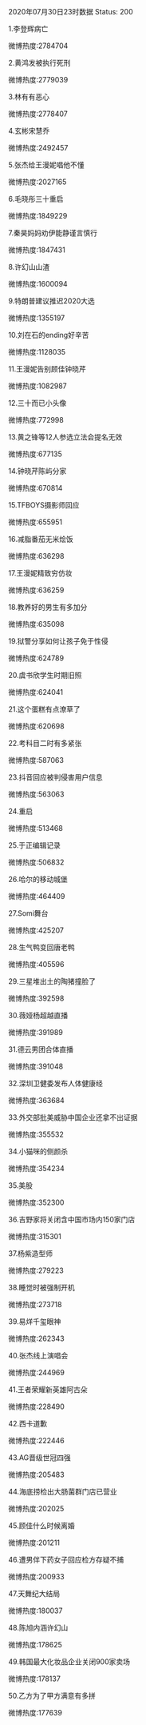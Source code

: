 2020年07月30日23时数据
Status: 200

1.李登辉病亡

微博热度:2784704

2.黄鸿发被执行死刑

微博热度:2779039

3.林有有恶心

微博热度:2778407

4.玄彬宋慧乔

微博热度:2492457

5.张杰给王漫妮唱他不懂

微博热度:2027165

6.毛晓彤三十重启

微博热度:1849229

7.秦昊妈妈劝伊能静谨言慎行

微博热度:1847431

8.许幻山山渣

微博热度:1600094

9.特朗普建议推迟2020大选

微博热度:1355197

10.刘在石的ending好辛苦

微博热度:1128035

11.王漫妮告别顾佳钟晓芹

微博热度:1082987

12.三十而已小头像

微博热度:772998

13.黄之锋等12人参选立法会提名无效

微博热度:677135

14.钟晓芹陈屿分家

微博热度:670814

15.TFBOYS摄影师回应

微博热度:655951

16.减脂番茄无米烩饭

微博热度:636298

17.王漫妮精致穷仿妆

微博热度:636259

18.教养好的男生有多加分

微博热度:635098

19.狱警分享如何让孩子免于性侵

微博热度:624789

20.虞书欣学生时期旧照

微博热度:624041

21.这个蛋糕有点潦草了

微博热度:620698

22.考科目二时有多紧张

微博热度:587063

23.抖音回应被判侵害用户信息

微博热度:563063

24.重启

微博热度:513468

25.于正编辑记录

微博热度:506832

26.哈尔的移动城堡

微博热度:464409

27.Somi舞台

微博热度:425207

28.生气鸭变回唐老鸭

微博热度:405596

29.三星堆出土的陶猪撞脸了

微博热度:392598

30.薇娅杨超越直播

微博热度:391989

31.德云男团合体直播

微博热度:391048

32.深圳卫健委发布人体健康经

微博热度:363684

33.外交部批美威胁中国企业还拿不出证据

微博热度:355532

34.小猫咪的侧颜杀

微博热度:354234

35.美股

微博热度:352300

36.吉野家将关闭含中国市场内150家门店

微博热度:315301

37.杨紫造型师

微博热度:279223

38.睡觉时被强制开机

微博热度:273718

39.易烊千玺眼神

微博热度:262343

40.张杰线上演唱会

微博热度:244969

41.王者荣耀新英雄阿古朵

微博热度:228490

42.西卡道歉

微博热度:222446

43.AG晋级世冠四强

微博热度:205483

44.海底捞检出大肠菌群门店已营业

微博热度:202025

45.顾佳什么时候离婚

微博热度:201211

46.遭男伴下药女子回应检方存疑不捕

微博热度:200933

47.天舞纪大结局

微博热度:180037

48.陈旭内涵许幻山

微博热度:178625

49.韩国最大化妆品企业关闭900家卖场

微博热度:178137

50.乙方为了甲方满意有多拼

微博热度:177639

